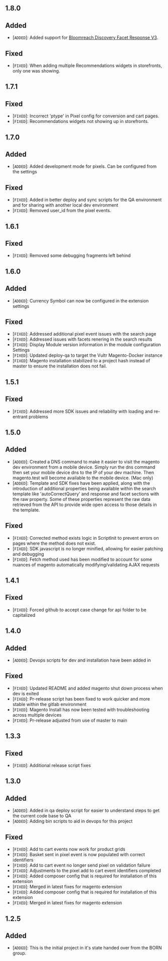 ## 1.8.0

## Added

- [`ADDED`]: Added support for [Bloomreach Discovery Facet Response V3](https://documentation.bloomreach.com/discovery/reference/facet-response-v3-unified-ranking).

## Fixed

- [`FIXED`]: When adding multiple Recommendations widgets in storefronts, only one was showing.

## 1.7.1

## Fixed

- [`FIXED`]: Incorrect 'ptype' in Pixel config for conversion and cart pages.
- [`FIXED`]: Recommendations widgets not showing up in storefronts.

## 1.7.0

## Added

- [`ADDED`]: Added development mode for pixels. Can be configured from the settings

## Fixed

- [`FIXED`]: Added in better deploy and sync scripts for the QA environment and for sharing with another local dev environment
- [`FIXED`]: Removed user_id from the pixel events.

## 1.6.1

## Fixed

- [`FIXED`]: Removed some debugging fragments left behind

## 1.6.0

## Added

- [`ADDED`]: Currency Symbol can now be configured in the extension settings

## Fixed

- [`FIXED`]: Addressed additional pixel event issues with the search page
- [`FIXED`]: Addressed issues with facets renering in the search results
- [`FIXED`]: Display Module version information in the module configuration Settings
- [`FIXED`]: Updated deploy-qa to target the Vultr Magento-Docker instance
- [`FIXED`]: Magento installation stabilized to a project hash instead of master to ensure the installation does not fail.

## 1.5.1

## Fixed

- [`FIXED`]: Addressed more SDK issues and reliability with loading and re-entrant problems

## 1.5.0

## Added

- [`ADDED`]: Created a DNS command to make it easier to visit the magento dev environment from a mobile device. Simply run the dns command then set your mobile device dns to the IP of your dev machine. Then magento.test will become available to the mobile device. (Mac only)
- [`ADDED`]: Template and SDK fixes have been applied, along with the introduction of additional properties being available within the search template like 'autoCorrectQuery' and response and facet sections with the raw property. Some of these properties represent the raw data retrieved from the API to provide wide open access to those details in the template.

## Fixed

- [`FIXED`]: Corrected method exists logic in ScriptInit to prevent errors on pages where the method does not exist.
- [`FIXED`]: SDK javascript is no longer minified, allowing for easier patching and debugging
- [`FIXED`]: Fetch method used has been modified to account for some nuances of magento automatically modifying/validating AJAX requests

## 1.4.1

## Fixed

- [`FIXED`]: Forced github to accept case change for api folder to be capitalized

## 1.4.0

## Added

- [`ADDED`]: Devops scripts for dev and installation have been added in

## Fixed

- [`FIXED`]: Updated README and added magento shut down process when dev is exited
- [`FIXED`]: Pr-release script has been fixed to work quicker and more stable within the gitlab environment
- [`FIXED`]: Magento Install has now been tested with troubleshooting across multiple devices
- [`FIXED`]: Pr-release adjusted from use of master to main

## 1.3.3

## Fixed

- [`FIXED`]: Additional release script fixes

## 1.3.0

## Added

- [`ADDED`]: Added in qa deploy script for easier to understand steps to get the current code base to QA
- [`ADDED`]: Adding bin scripts to aid in devops for this project

## Fixed

- [`FIXED`]: Add to cart events now work for product grids
- [`FIXED`]: Basket sent in pixel event is now populated with correct identifiers
- [`FIXED`]: Add to cart event no longer send pixel on validation failure
- [`FIXED`]: Adjustments to the pixel add to cart event identifiers completed
- [`FIXED`]: Added composer config that is required for installation of this extension
- [`FIXED`]: Merged in latest fixes for magento extension
- [`FIXED`]: Added composer config that is required for installation of this extension
- [`FIXED`]: Merged in latest fixes for magento extension

## 1.2.5

## Added

- [`ADDED`]: This is the initial project in it's state handed over from the BORN group.
